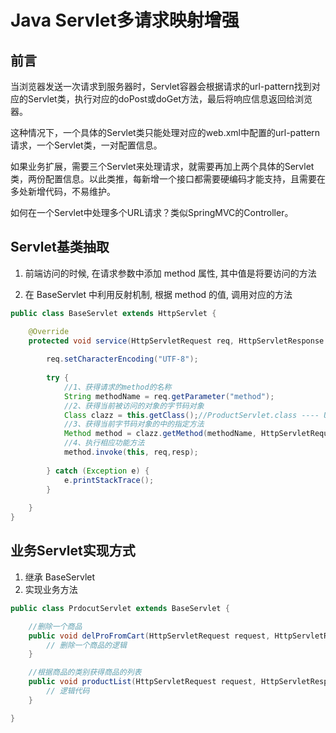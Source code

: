 # Java Servlet多请求映射增强

## 前言

当浏览器发送⼀次请求到服务器时，Servlet容器会根据请求的url-pattern找到对应的Servlet类，执⾏对应的doPost或doGet⽅法，最后将响应信息返回给浏览器。

这种情况下，⼀个具体的Servlet类只能处理对应的web.xml中配置的url-pattern请求，⼀个Servlet类，⼀对配置信息。

如果业务扩展，需要三个Servlet来处理请求，就需要再加上两个具体的Servlet类，两份配置信息。以此类推，每新增一个接口都需要硬编码才能支持，且需要在多处新增代码，不易维护。

如何在一个Servlet中处理多个URL请求？类似SpringMVC的Controller。

## Servlet基类抽取

1. 前端访问的时候, 在请求参数中添加 method 属性, 其中值是将要访问的方法

2. 在 BaseServlet 中利用反射机制, 根据 method 的值, 调用对应的方法

``` java
public class BaseServlet extends HttpServlet {

	@Override
	protected void service(HttpServletRequest req, HttpServletResponse resp) throws ServletException, IOException {
		
		req.setCharacterEncoding("UTF-8");
		
		try {
			//1、获得请求的method的名称
			String methodName = req.getParameter("method");
			//2、获得当前被访问的对象的字节码对象
			Class clazz = this.getClass();//ProductServlet.class ---- UserServlet.class
			//3、获得当前字节码对象的中的指定方法
			Method method = clazz.getMethod(methodName, HttpServletRequest.class,HttpServletResponse.class);
			//4、执行相应功能方法
			method.invoke(this, req,resp);
			
		} catch (Exception e) {
			e.printStackTrace();
		}
		
	}
}
```

## 业务Servlet实现方式

 1. 继承 BaseServlet
 2. 实现业务方法

``` java
public class PrdocutServlet extends BaseServlet {

    //删除一个商品
    public void delProFromCart(HttpServletRequest request, HttpServletResponse response) throws ServletException, IOException {
        // 删除一个商品的逻辑
    }

    //根据商品的类别获得商品的列表
    public void productList(HttpServletRequest request, HttpServletResponse response) throws ServletException, IOException {
        // 逻辑代码
    }

}
```